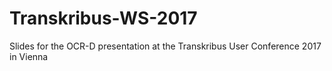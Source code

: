# Transkribus-WS-2017
Slides for the OCR-D presentation at the Transkribus User Conference 2017 in Vienna
